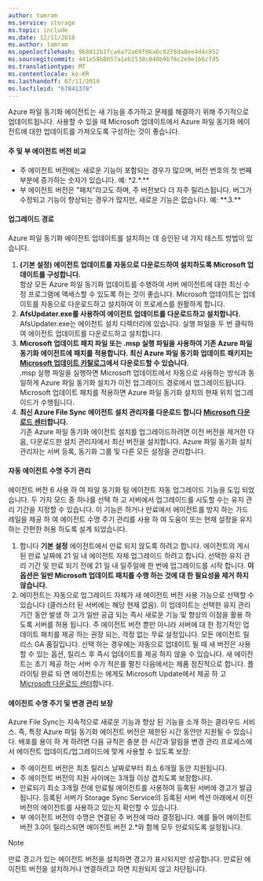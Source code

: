 ```yaml
---
author: tamram
ms.service: storage
ms.topic: include
ms.date: 12/11/2018
ms.author: tamram
ms.openlocfilehash: 9b8812b1fca6a72a69f06a6c0278da8ee4d4c852
ms.sourcegitcommit: 441e59b8657a1eb1538c848b9b78c2e9e1b6cfd5
ms.translationtype: MT
ms.contentlocale: ko-KR
ms.lasthandoff: 07/11/2019
ms.locfileid: "67841378"
---
```

Azure 파일 동기화 에이전트는 새 기능을 추가하고 문제를 해결하기 위해 주기적으로 업데이트됩니다. 사용할 수 있을 때 Microsoft 업데이트에서 Azure 파일 동기화 에이전트에 대한 업데이트를 가져오도록 구성하는 것이 좋습니다.

#### <a name="major-vs-minor-agent-versions"></a>주 및 부 에이전트 버전 비교
* 주 에이전트 버전에는 새로운 기능이 포함되는 경우가 많으며, 버전 번호의 첫 번째 부분에 증가하는 숫자가 있습니다. 예: \*2.\*.\*\*
* 부 에이전트 버전은 "패치"라고도 하며, 주 버전보다 더 자주 릴리스됩니다. 버그가 수정되고 기능이 향상되는 경우가 많지만, 새로운 기능은 없습니다. 예: \*\*.3.\*\*

#### <a name="upgrade-paths"></a>업그레이드 경로
Azure 파일 동기화 에이전트 업데이트를 설치하는 데 승인된 네 가지 테스트 방법이 있습니다. 
1. **(기본 설정) 에이전트 업데이트를 자동으로 다운로드하여 설치하도록 Microsoft 업데이트를 구성합니다.**  
    항상 모든 Azure 파일 동기화 업데이트를 수행하여 서버 에이전트에 대한 최신 수정 프로그램에 액세스할 수 있도록 하는 것이 좋습니다. Microsoft 업데이트는 업데이트를 자동으로 다운로드하고 설치하여 이 프로세스를 원활하게 합니다.
2. **AfsUpdater.exe를 사용하여 에이전트 업데이트를 다운로드하고 설치합니다.**  
    AfsUpdater.exe는 에이전트 설치 디렉터리에 있습니다. 실행 파일을 두 번 클릭하여 에이전트 업데이트를 다운로드하고 설치합니다. 
3. **Microsoft 업데이트 패치 파일 또는 .msp 실행 파일을 사용하여 기존 Azure 파일 동기화 에이전트에 패치를 적용합니다. 최신 Azure 파일 동기화 업데이트 패키지는 [Microsoft 업데이트 카탈로그](https://www.catalog.update.microsoft.com/Search.aspx?q=Azure%20File%20Sync)에서 다운로드할 수 있습니다.**  
    .msp 실행 파일을 실행하면 Microsoft 업데이트에서 자동으로 사용하는 방식과 동일하게 Azure 파일 동기화 설치가 이전 업그레이드 경로에서 업그레이드됩니다. Microsoft 업데이트 패치를 적용하면 Azure 파일 동기화 설치의 현재 위치 업그레이드가 수행됩니다.
4. **최신 Azure File Sync 에이전트 설치 관리자를 다운로드 합니다 [Microsoft 다운로드 센터](https://go.microsoft.com/fwlink/?linkid=858257)합니다.**  
    기존 Azure 파일 동기화 에이전트 설치를 업그레이드하려면 이전 버전을 제거한 다음, 다운로드한 설치 관리자에서 최신 버전을 설치합니다. Azure 파일 동기화 설치 관리자는 서버 등록, 동기화 그룹 및 다른 모든 설정을 관리합니다.

#### <a name="automatic-agent-lifecycle-management"></a>자동 에이전트 수명 주기 관리
에이전트 버전 6 사용 하 여 파일 동기화 팀 에이전트 자동 업그레이드 기능을 도입 되었습니다. 두 가지 모드 중 하나를 선택 하 고 서버에서 업그레이드를 시도할 수는 유지 관리 기간을 지정할 수 있습니다. 이 기능은 하거나 만료에서 에이전트를 방지 하는 가드 레일을 제공 하 여 에이전트 수명 주기 관리를 사용 하 여 도움이 또는 현재 설정을 유지 하는 간편한 허용 하도록 설계 되었습니다.
1. 합니다 **기본 설정** 에이전트에서 만료 되지 않도록 하려고 합니다. 에이전트의 게시 된 만료 날짜에 21 일 내 에이전트 자체 업그레이드 하려고 합니다. 선택한 유지 관리 기간 및 만료 되기 전에 21 일 내 일주일에 한 번에 업그레이드를 시작 합니다. **이 옵션은 일반 Microsoft 업데이트 패치를 수행 하는 것에 대 한 필요성을 제거 하지 않습니다.**
2. 에이전트는 자동으로 업그레이드 자체가 새 에이전트 버전 사용 가능으로 선택할 수 있습니다 (클러스터 된 서버에는 해당 현재 없음). 이 업데이트는 선택한 유지 관리 기간 동안 발생 하 고가 일반 공급 되는 즉시 새로운 기능 및 향상의 이점을 활용 하도록 서버를 허용 됩니다. 주 에이전트 버전 뿐만 아니라 서버에 대 한 정기적인 업데이트 패치를 제공 하는 권장 되는, 걱정 없는 무료 설정입니다. 모든 에이전트 릴리스 GA 품질입니다. 선택 하는 경우에는 자동으로 업데이트 될 때 새 버전은 사용할 수 있는 옵션, 릴리스 후 즉시 업데이트를 제공 하지 않을 수 있습니다. 새 에이전트는 초기 제공 하는 서버 수가 적은를 펼친 다음에서는 제품 점진적으로 합니다. 플 라이팅 완료 되 면 에이전트는 에게도 Microsoft Update에서 제공 하 고 [Microsoft 다운로드 센터](https://go.microsoft.com/fwlink/?linkid=858257)합니다.

#### <a name="agent-lifecycle-and-change-management-guarantees"></a>에이전트 수명 주기 및 변경 관리 보장
Azure File Sync는 지속적으로 새로운 기능과 향상 된 기능을 소개 하는 클라우드 서비스. 즉, 특정 Azure 파일 동기화 에이전트 버전은 제한된 시간 동안만 지원될 수 있습니다. 배포를 용이 하 게 하려면 다음 규칙은 충분 한 시간과 알림을 변경 관리 프로세스에서 에이전트 업데이트/업그레이드에 맞게 사용할 수 있도록 보장:

- 주 에이전트 버전은 최초 릴리스 날짜로부터 최소 6개월 동안 지원됩니다.
- 주 에이전트 버전의 지원 사이에는 3개월 이상 겹치도록 보장합니다. 
- 만료되기 최소 3개월 전에 만료될 에이전트를 사용하여 등록된 서버에 경고가 발급됩니다. 등록된 서버가 Storage Sync Service의 등록된 서버 섹션 아래에서 이전 버전의 에이전트를 사용하고 있는지 확인할 수 있습니다.
- 부 에이전트 버전의 수명은 연결된 주 버전에 따라 결정됩니다. 예를 들어 에이전트 버전 3.0이 릴리스되면 에이전트 버전 2.\*와 함께 모두 만료되도록 설정됩니다.

> [!Note]
> 만료 경고가 있는 에이전트 버전을 설치하면 경고가 표시되지만 성공합니다. 만료된 에이전트 버전을 설치하거나 연결하려고 하면 지원되지 않고 차단됩니다.
